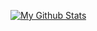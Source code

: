 [![My Github Stats](https://github-readme-stats.vercel.app/api?username=ihsanwahyudin&show_icons=true&theme=tokyonight)](https://github.com/ihsanwahyudin/Personal-Information)

